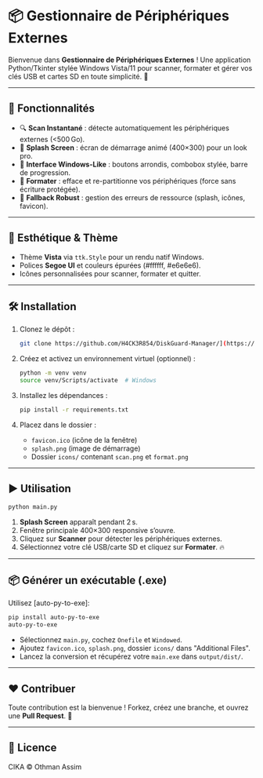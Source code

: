 # 📦 Gestionnaire de Périphériques Externes

Bienvenue dans **Gestionnaire de Périphériques Externes** ! Une application Python/Tkinter stylée Windows Vista/11 pour scanner, formater et gérer vos clés USB et cartes SD en toute simplicité. 🎉

---

## 🚀 Fonctionnalités

* 🔍 **Scan Instantané** : détecte automatiquement les périphériques externes (<500 Go).
* 🔄 **Splash Screen** : écran de démarrage animé (400×300) pour un look pro.
* 🎨 **Interface Windows-Like** : boutons arrondis, combobox stylée, barre de progression.
* 💾 **Formater** : efface et re-partitionne vos périphériques (force sans écriture protégée).
* 🔧 **Fallback Robust** : gestion des erreurs de ressource (splash, icônes, favicon).

---

## 🎨 Esthétique & Thème

* Thème **Vista** via `ttk.Style` pour un rendu natif Windows.
* Polices **Segoe UI** et couleurs épurées (#ffffff, #e6e6e6).
* Icônes personnalisées pour scanner, formater et quitter.

---

## 🛠️ Installation

1. Clonez le dépôt :

   ```bash
   git clone https://github.com/H4CK3R854/DiskGuard-Manager/](https://github.com/H4CK3R854/DiskGuard-Manager.git
   ```
2. Créez et activez un environnement virtuel (optionnel) :

   ```bash
   python -m venv venv
   source venv/Scripts/activate  # Windows
   ```
3. Installez les dépendances :

   ```bash
   pip install -r requirements.txt
   ```
4. Placez dans le dossier :

   * `favicon.ico` (icône de la fenêtre)
   * `splash.png` (image de démarrage)
   * Dossier `icons/` contenant `scan.png` et `format.png`

---

## ▶️ Utilisation

```bash
python main.py
```

1. **Splash Screen** apparaît pendant 2 s.
2. Fenêtre principale 400×300 responsive s’ouvre.
3. Cliquez sur **Scanner** pour détecter les périphériques externes.
4. Sélectionnez votre clé USB/carte SD et cliquez sur **Formater**. 🔥

---

## 📦 Générer un exécutable (.exe)

Utilisez \[auto-py-to-exe]:

```bash
pip install auto-py-to-exe
auto-py-to-exe
```

* Sélectionnez `main.py`, cochez `Onefile` et `Windowed`.
* Ajoutez `favicon.ico`, `splash.png`, dossier `icons/` dans "Additional Files".
* Lancez la conversion et récupérez votre `main.exe` dans `output/dist/`.

---

## ❤️ Contribuer

Toute contribution est la bienvenue ! Forkez, créez une branche, et ouvrez une **Pull Request**. 🤝

---

## 📜 Licence

CIKA © Othman Assim
